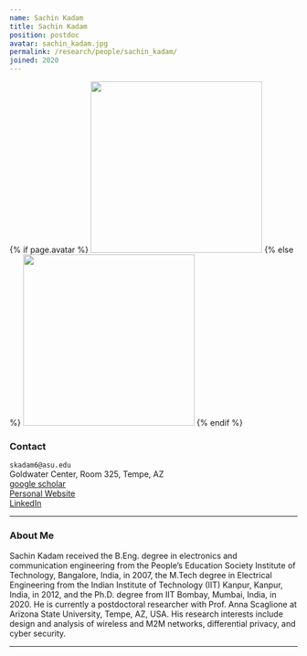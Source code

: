 ```yaml
---
name: Sachin Kadam
title: Sachin Kadam
position: postdoc
avatar: sachin_kadam.jpg
permalink: /research/people/sachin_kadam/
joined: 2020
---
```


{% if page.avatar %}
<img width="300" src="{{site.baseurl}}/images/people/{{page.avatar}}" data-action="zoom">
{% else %}
<img width="300" src="https://evansheline.com/wp-content/uploads/2011/02/facebook-Storm-Trooper.jpg"  data-action="zoom">
{% endif %}

### Contact

<i class="fa fa-envelope-o"></i>  `skadam6@asu.edu`<br>
<i class="fa fa-building"></i> Goldwater Center, Room 325, Tempe, AZ <br>
<i class="fa fa-google"></i> [google scholar](https://scholar.google.co.in/citations?user=cuEB7yMAAAAJ&hl=en) <br>
<i class="fa fa-bar-chart"></i> [Personal Website](https://www.public.asu.edu/~skadam6/)  <br>
<i class="fa fa-linkedin"></i> [LinkedIn](https://www.linkedin.com/in/sachin-kadam-10906a11a)  <br>
 

<hr>

### About Me

Sachin Kadam received the B.Eng. degree in electronics and communication engineering from the People’s Education Society Institute of Technology, Bangalore, India, in 2007, the M.Tech degree in Electrical Engineering from the Indian Institute of Technology (IIT) Kanpur, Kanpur, India, in 2012, and the Ph.D. degree from IIT Bombay, Mumbai, India, in 2020. He is currently a postdoctoral researcher with Prof. Anna Scaglione at Arizona State University, Tempe, AZ, USA. His research interests include design and analysis of wireless and M2M networks, differential privacy, and cyber security.
<hr>